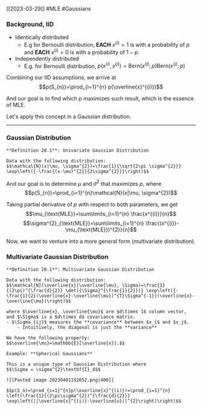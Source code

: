 [[2023-03-29]] #MLE #Gaussians

### Background, IID
- Identically distributed
	- E.g for Bernoulli distribution, **EACH** $x^{(i)}=1$ is with a probability of $p$ and **EACH** $x^{(i)}=0$ is with a probability of $1-p$.
- Independently distributed
	- E.g. for Bernoulli distribution, $p (x^{(i)}, x^{(j)})=\text{Bern}(x^{(i)}; p)\text{Bern}(x^{(j)}; p)$

Combining our IID assumptions, we arrive at
$$p(S_{n})=\prod_{i=1}^{n} p(\overline{x}^{(i)})$$

And our goal is to find which $p$ maximizes such result, which is the essence of MLE.

Let's apply this concept in a Gaussian distribution.

---

### Gaussian Distribution

```ad-important
**Definition 20.1**: Univariate Gaussian Distribution

Data with the following distribution:
$$\mathcal{N}(x|\mu, \sigma^{2})=\frac{1}{\sqrt{2\pi \sigma^{2}}} \exp\left({-\frac{(x-\mu)^{2}}{2\sigma^{2}}}\right)$$
```

And our goal is to determine $\mu$ and $\sigma^2$ that maximizes $p$, where
$$p(S_{n})=\prod_{i=1}^{n}\mathcal{N}(x|\mu, \sigma^{2})$$

Taking partial derivative of $p$ with respect to both parameters, we get
$$\mu_{\text{MLE}}=\sum\limits_{i=1}^{n} \frac{x^{(i)}}{n}$$
$$\sigma^{2}_{\text{MLE}}=\sum\limits_{i=1}^{n} \frac{(x^{(i)}-\mu_{\text{MLE}})^{2}}{n}$$

Now, we want to venture into a more general form (multivariate distribution).

### Multivariate Gaussian Distribution

```ad-important
**Definition 20.1**: Multivariate Gaussian Distribution

Data with the following distribution:
$$\mathcal{N}(\overline{x}|\overline{\mu}, \Sigma)=\frac{1}{(2\pi)^{\frac{d}{2}} \det({\Sigma}^{\frac{1}{2}})} \exp\left({-\frac{1}{2}(\overline{x}-\overline{\mu})^{T}\Sigma^{-1}}(\overline{x}-\overline{\mu})\right)$$

where $\overline{x}, \overline{\mu}$ are $d\times 1$ column vector, and $\Sigma$ is a $d\times d$ covariance matrix. 
- $\Sigma_{ij}$ measures the **covariance** between $x_i$ and $x_j$.
	- Intuitively, the diagonal is just the **variance**

We have the following property:
$$\overline{\mu}=\mathbb{E}[\overline{x}].$$
```

```ad-example
Example: **Spherical Gaussians**

This is a unique type of Gaussian Distribution where
$$\Sigma = \sigma^{2}\textbf{I}_d$$

![[Pasted image 20230401152652.png|400]]

$$p(S_n)=\prod_{i=1}^{n}p(\overline{x}^{(i)})=\prod_{i=1}^{n} \left(\frac{1}{(2\pi\sigma^{2})^{\frac{d}{2}}} \exp\left(||\overline{x}^{(i)}-\overline{u}||^{2}\right)\right)$$
```
